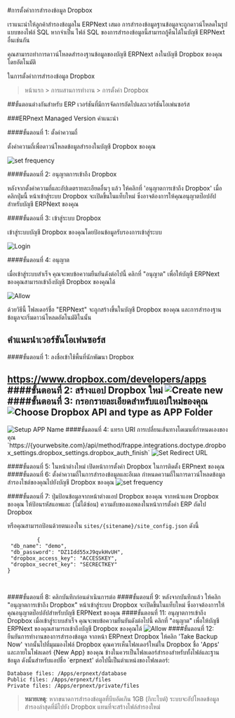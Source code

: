 
<!-- add-breadcrumbs -->
#การตั้งค่าการสำรองข้อมูล Dropbox

เราแนะนำให้ลูกค้าสำรองข้อมูลใน ERPNext เสมอ การสำรองข้อมูลฐานข้อมูลจะถูกดาวน์โหลดในรูปแบบของไฟล์ SQL หากจำเป็น ไฟล์ SQL ของการสำรองข้อมูลนี้สามารถกู้คืนได้ในบัญชี ERPNext อื่นเช่นกัน

คุณสามารถทำการดาวน์โหลดสำรองฐานข้อมูลของบัญชี ERPNext ลงในบัญชี Dropbox ของคุณโดยอัตโนมัติ

ในการตั้งค่าการสำรองข้อมูล Dropbox
> หน้าแรก > การผสานการทำงาน > การตั้งค่า Dropbox

##ขั้นตอนต่างกันสำหรับ ERP เวอร์ชันที่มีการจัดการถัดไปและเวอร์ชันโอเพ่นซอร์ส

###ERPnext Managed Version คำแนะนำ

####ขั้นตอนที่ 1: ตั้งค่าความถี่

ตั้งค่าความถี่เพื่อดาวน์โหลดข้อมูลสำรองในบัญชี Dropbox ของคุณ

<img class="screenshot" alt="set frequency" src="{{docs_base_url}}/assets/img/setup/integrations/setup-backup-frequency.png">

####ขั้นตอนที่ 2: อนุญาตการเข้าถึง Dropbox

หลังจากตั้งค่าความถี่และอัปเดตรายละเอียดอื่นๆ แล้ว ให้คลิกที่ 'อนุญาตการเข้าถึง Dropbox' เมื่อคลิกปุ่มนี้ หน้าเข้าสู่ระบบ Dropbox จะเปิดขึ้นในแท็บใหม่ ซึ่งอาจต้องการให้คุณอนุญาตป๊อปอัปสำหรับบัญชี ERPNext ของคุณ

####ขั้นตอนที่ 3: เข้าสู่ระบบ Dropbox

เข้าสู่ระบบบัญชี Dropbox ของคุณโดยป้อนข้อมูลรับรองการเข้าสู่ระบบ

<img class="screenshot" alt="Login" src="{{docs_base_url}}/assets/img/setup/integrations/dropbox-2.png">

####ขั้นตอนที่ 4: อนุญาต

เมื่อเข้าสู่ระบบสำเร็จ คุณจะพบข้อความยืนยันดังต่อไปนี้ คลิกที่ "อนุญาต" เพื่อให้บัญชี ERPNext ของคุณสามารถเข้าถึงบัญชี Dropbox ของคุณได้

<img class="screenshot" alt="Allow" src="{{docs_base_url}}/assets/img/setup/integrations/dropbox-3.png">

ด้วยวิธีนี้ โฟลเดอร์ชื่อ "ERPNext" จะถูกสร้างขึ้นในบัญชี Dropbox ของคุณ และการสำรองฐานข้อมูลจะเริ่มดาวน์โหลดอัตโนมัติในนั้น


## คำแนะนำเวอร์ชันโอเพ่นซอร์ส

####ขั้นตอนที่ 1: ลงชื่อเข้าใช้พื้นที่นักพัฒนา Dropbox

<a href="https://www.dropbox.com/developers/apps" target="_blank" style="line-height: 1.42857143;">https://www.dropbox.com/developers/apps</a>
####ขั้นตอนที่ 2: สร้างแอป Dropbox ใหม่
<img class="screenshot" alt="Create new" src="{{docs_base_url}}/assets/img/setup/integrations/dropbox-open-3.png">
####ขั้นตอนที่ 3: กรอกรายละเอียดสำหรับแอปใหม่ของคุณ
<img class="screenshot" alt="Choose Dropbox API and type as APP Folder" src="{{docs_base_url}}/assets/img/setup/integrations/dropbox-open-1.png">
-
<img class="screenshot" alt="Setup APP Name" src="{{docs_base_url}}/assets/img/setup/integrations/dropbox-open-2.png">
####ขั้นตอนที่ 4: แทรก URI การเปลี่ยนเส้นทางโดเมนที่กำหนดเองของคุณ
`https://{yourwebsite.com}/api/method/frappe.integrations.doctype.dropbox_settings.dropbox_settings.dropbox_auth_finish`
<img class="screenshot" alt="Set Redirect URL" src="{{docs_base_url}}/assets/img/setup/integrations/dropbox_redirect_uri.png">

####ขั้นตอนที่ 5: ในหน้าต่างใหม่ เปิดหน้าการตั้งค่า Dropbox ในการติดตั้ง ERPnext ของคุณ
####ขั้นตอนที่ 6: ตั้งค่าความถี่ในการสำรองข้อมูลและอีเมล
กำหนดความถี่ในการดาวน์โหลดข้อมูลสำรองไซต์ของคุณไปยังบัญชี Dropbox ของคุณ
<img class="screenshot" alt="set frequency" src="/docs/assets/img/setup/integrations/setup-backup-frequency.png">

####ขั้นตอนที่ 7: ปุ่มป้อนข้อมูลจากหน้าต่างแอป Dropbox ของคุณ
จากหน้าแอพ Dropbox ของคุณ ให้ป้อนรหัสแอพและ (ไม่ได้ซ่อน) ความลับของแอพลงในหน้าการตั้งค่า ERP ถัดไป Dropbox

หรือคุณสามารถป้อนด้วยตนเองใน `sites/{sitename}/site_config.json` ดังนี้
<div>
	<pre>
		<code>{ 
 "db_name": "demo", 
 "db_password": "DZ1Idd55xJ9qvkHvUH", 
 "dropbox_access_key": "ACCESSKEY", 
 "dropbox_secret_key": "SECRECTKEY" 
} 		
		</code>
	</pre>
</div>

####ขั้นตอนที่ 8: คลิกบันทึกก่อนดำเนินการต่อ
####ขั้นตอนที่ 9: หลังจากบันทึกแล้ว ให้คลิก "อนุญาตการเข้าถึง Dropbox"
หน้าเข้าสู่ระบบ Dropbox จะเปิดขึ้นในแท็บใหม่ ซึ่งอาจต้องการให้คุณอนุญาตป๊อปอัปสำหรับบัญชี ERPNext ของคุณ
####ขั้นตอนที่ 11: อนุญาตการเข้าถึง Dropbox
เมื่อเข้าสู่ระบบสำเร็จ คุณจะพบข้อความยืนยันดังต่อไปนี้ คลิกที่ "อนุญาต" เพื่อให้บัญชี ERPNext ของคุณสามารถเข้าถึงบัญชี Dropbox ของคุณได้
<img class="screenshot" alt="Allow" src="/docs/assets/img/setup/integrations/dropbox-3.png">
####ขั้นตอนที่ 12: ยืนยันการทำงานของการสำรองข้อมูล
จากหน้า ERPnext Dropbox ให้คลิก 'Take Backup Now' จากนั้นไปที่มุมมองไฟล์ Dropbox คุณควรเห็นโฟลเดอร์ใหม่ใน Dropbox ชื่อ 'Apps' และภายในโฟลเดอร์ {New App} ของคุณ ข้างในควรเป็นโฟลเดอร์สำรองสำหรับทั้งไฟล์และฐานข้อมูล
ดังนั้นสำหรับแอปชื่อ `erpnext' ต่อไปนี้เป็นตำแหน่งของโฟลเดอร์:
```
Database files: /Apps/erpnext/database
Public files: /Apps/erpnext/files
Private files: /Apps/erpnext/private/files
```

> **หมายเหตุ**: หากขนาดการสำรองข้อมูลที่บีบอัดเกิน 1GB (กิกะไบต์) ระบบจะอัปโหลดข้อมูลสำรองล่าสุดที่มีไปยัง Dropbox แทนที่จะสร้างไฟล์สำรองใหม่
